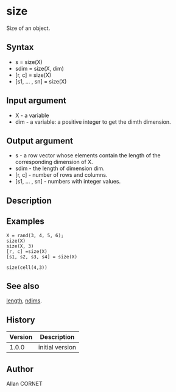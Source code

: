 

# size

Size of an object.

## Syntax

- s = size(X)
- sdim = size(X, dim)
- [r, c] = size(X)
- [s1, ... , sn] = size(X)

## Input argument

 - X - a variable
 - dim - a variable: a positive integer to get the dimth dimension.

## Output argument

 - s - a row vector whose elements contain the length of the corresponding dimension of X.
 - sdim - the length of dimension dim.
 - [r, c] - number of rows and columns.
 - [s1, ... , sn] - numbers with integer values.

## Description


  <p/>


## Examples

```Nelson
X = rand(3, 4, 5, 6);
size(X)
size(X, 3)
[r, c] =size(X)
[s1, s2, s3, s4] = size(X)
```
```Nelson
size(cell(4,3))
```

## See also

[length](length.md), [ndims](ndims.md).
## History

|Version|Description|
|------|------|
|1.0.0|initial version|


## Author

Allan CORNET



